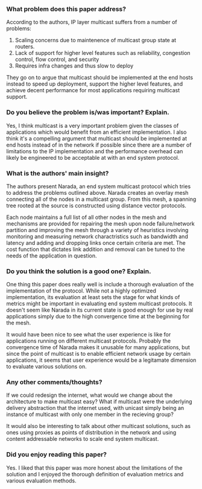 ### What problem does this paper address?

According to the authors, IP layer multicast suffers from a number of problems: 
1) Scaling concerns due to maintenence of multicast group state at routers.
2) Lack of support for higher level features such as reliability, congestion control, flow control, and security
3) Requires infra changes and thus slow to deploy

They go on to argue that multicast should be implemented at the end hosts instead to speed up deployment, support the higher level features, and achieve decent performance for most applications requiring multicast support.

### Do you believe the problem is/was important? Explain.

Yes, I think multicast is a very important problem given the classes of applications which would benefit from an efficient implementation. I also think it's a compelling argument that multicast should be implemented at end hosts instead of in the network if possible since there are a number of limitations to the IP implementation and the performance overhead can likely be engineered to be acceptable at with an end system protocol.

### What is the authors' main insight?

The authors present Narada, an end system multicast protocol which tries to address the problems outlined above. Narada creates an overlay mesh connecting all of the nodes in a multicast group. From this mesh, a spanning tree rooted at the source is constructed using distance vector protocols. 

Each node maintains a full list of all other nodes in the mesh and mechanisms are provided for repairing the mesh upon node failure/network partition and improving the mesh through a variety of heuristics involving monitoring and measuring network charactristics such as bandwidth and latency and adding and dropping links once certain criteria are met. The cost function that dictates link addition and removal can be tuned to the needs of the application in question.

### Do you think the solution is a good one? Explain.

One thing this paper does really well is include a thorough evaluation of the implementation of the protocol. While not a highly optimized implementation, its evaluation at least sets the stage for what kinds of metrics might be important in evaluating end system multicast protocols. It doesn't seem like Narada in its current state is good enough for use by real applications simply due to the high convergence time at the beginning for the mesh.

It would have been nice to see what the user experience is like for applications running on different multicast protocols. Probably the convergence time of Narada makes it unusable for many applications, but since the point of multicast is to enable efficient network usage by certain applications, it seems that user experience would be a legitamate dimension to evaluate various solutions on.

### Any other comments/thoughts?

If we could redesign the internet, what would we change about the architecture to make multicast easy? What if multicast were the underlying delivery abstraction that the internet used, with unicast simply being an instance of multicast with only one member in the recieving group?

It would also be interesting to talk about other multicast solutions, such as ones using proxies as points of distribution in the network and using content addressable networks to scale end system multicast.

### Did you enjoy reading this paper?

Yes. I liked that this paper was more honest about the limitations of the solution and I enjoyed the thorough definition of evaluation metrics and various evaluation methods.